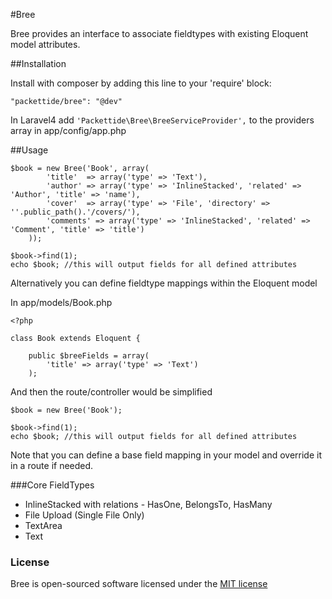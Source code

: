#Bree

Bree provides an interface to associate fieldtypes with existing Eloquent model attributes.

##Installation

Install with composer by adding this line to your 'require' block:

    "packettide/bree": "@dev"

In Laravel4 add `'Packettide\Bree\BreeServiceProvider',` to the providers array in app/config/app.php

##Usage


    $book = new Bree('Book', array(
			'title'  => array('type' => 'Text'),
			'author' => array('type' => 'InlineStacked', 'related' => 'Author', 'title' => 'name'),
			'cover'  => array('type' => 'File', 'directory' => ''.public_path().'/covers/'),
			'comments' => array('type' => 'InlineStacked', 'related' => 'Comment', 'title' => 'title')
		));

	$book->find(1);
	echo $book; //this will output fields for all defined attributes

Alternatively you can define fieldtype mappings within the Eloquent model

In app/models/Book.php

	<?php

	class Book extends Eloquent {

		public $breeFields = array(
			'title' => array('type' => 'Text')
		);

And then the route/controller would be simplified

	$book = new Bree('Book');

	$book->find(1);
	echo $book; //this will output fields for all defined attributes

Note that you can define a base field mapping in your model and override it in a route if needed.

###Core FieldTypes

* InlineStacked with relations - HasOne, BelongsTo, HasMany
* File Upload (Single File Only)
* TextArea
* Text

### License

Bree is open-sourced software licensed under the [MIT license](http://opensource.org/licenses/MIT)